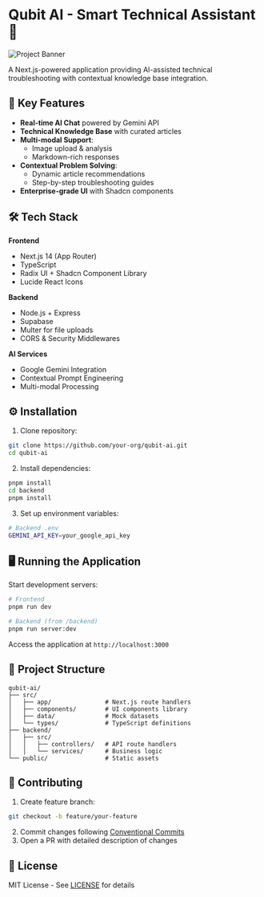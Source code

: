 # Qubit AI - Smart Technical Assistant 🤖

![Project Banner](https://via.placeholder.com/1200x600.png?text=Qubit+AI+-+Real-time+Technical+Problem+Solving)

A Next.js-powered application providing AI-assisted technical troubleshooting with contextual knowledge base integration.

## 🚀 Key Features
- **Real-time AI Chat** powered by Gemini API
- **Technical Knowledge Base** with curated articles <mcsymbol name="mockArticles" filename="mock-articles.ts" path="src/data/mock-articles.ts" startline="2" type="function"></mcsymbol>
- **Multi-modal Support**:
  - Image upload & analysis <mcsymbol name="ImageUploadModal" filename="ImageUploadModal.tsx" path="src/components/chat/ImageUploadModal.tsx" startline="15" type="class"></mcsymbol>
  - Markdown-rich responses <mcsymbol name="MarkdownRenderer" filename="MarkdownRenderer.tsx" path="src/components/MarkdownRenderer.tsx" startline="0" type="function"></mcsymbol>
- **Contextual Problem Solving**:
  - Dynamic article recommendations <mcsymbol name="ChatContext" filename="ChatContext.tsx" path="src/components/chat/ChatContext.tsx" startline="5" type="class"></mcsymbol>
  - Step-by-step troubleshooting guides
- **Enterprise-grade UI** with Shadcn components <mcsymbol name="AlertDialog" filename="alert-dialog.tsx" path="src/components/ui/alert-dialog.tsx" startline="97" type="class"></mcsymbol>

## 🛠 Tech Stack
**Frontend**
- Next.js 14 (App Router)
- TypeScript
- Radix UI + Shadcn Component Library
- Lucide React Icons

**Backend** <mcfolder name="backend" path="backend"></mcfolder>
- Node.js + Express
- Supabase
- Multer for file uploads <mcsymbol name="createProblem" filename="problem.controller.js" path="backend/src/controllers/problem.controller.js" startline="12" type="function"></mcsymbol>
- CORS & Security Middlewares

**AI Services**
- Google Gemini Integration <mcsymbol name="generateResponse" filename="ai-integration.service.js" path="backend/src/services/ai-integration.service.js" startline="60" type="function"></mcsymbol>
- Contextual Prompt Engineering
- Multi-modal Processing

## ⚙️ Installation
1. Clone repository:
```bash
git clone https://github.com/your-org/qubit-ai.git
cd qubit-ai
```

2. Install dependencies:
```bash
pnpm install
cd backend
pnpm install
```

3. Set up environment variables:
```bash
# Backend .env
GEMINI_API_KEY=your_google_api_key
```

## 🖥 Running the Application
Start development servers:
```bash
# Frontend
pnpm run dev

# Backend (from /backend)
pnpm run server:dev
```

Access the application at `http://localhost:3000`

## 📂 Project Structure
```
qubit-ai/
├── src/
│   ├── app/               # Next.js route handlers
│   ├── components/        # UI components library
│   ├── data/              # Mock datasets
│   └── types/             # TypeScript definitions
├── backend/
│   ├── src/
│   │   ├── controllers/   # API route handlers
│   │   └── services/      # Business logic
└── public/                # Static assets
```

## 🤝 Contributing
1. Create feature branch:
```bash
git checkout -b feature/your-feature
```
2. Commit changes following [Conventional Commits](https://www.conventionalcommits.org)
3. Open a PR with detailed description of changes

## 📄 License
MIT License - See [LICENSE](LICENSE) for details